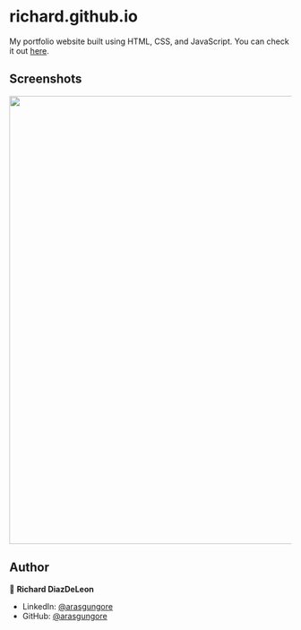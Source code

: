 # richard.github.io

My portfolio website built using HTML, CSS, and JavaScript. You can check it out [here](https://dsrichard97.github.io/richard.github.io/).



## Screenshots

<p float="center">
    <img src="https://github.com/arasgungore/arasgungore.github.io/blob/main/Screenshots/1.png" width="800">
</p>



## Author

👤 **Richard DiazDeLeon**

* LinkedIn: [@arasgungore](https://www.linkedin.com/in/arasgungore)
* GitHub: [@arasgungore](https://github.com/arasgungore)
